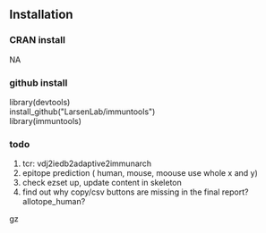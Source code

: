 ## Installation
### CRAN install
NA
### github install<br>
library(devtools)<br>
install_github("LarsenLab/immuntools")<br>
library(immuntools)<br> 

### todo
1. tcr: vdj2iedb2adaptive2immunarch
2. epitope prediction ( human, mouse, moouse use whole x and y)
3. check ezset up, update content in skeleton
4. find out why copy/csv buttons are missing in the final report? allotope_human?

gz 


